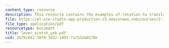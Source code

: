 ```yaml
---
content_type: resource
description: This resource contains the examples of rotation to translation.
file: https://ol-ocw-studio-app-production.s3.amazonaws.com/courses/2-141-modeling-and-simulation-of-dynamic-systems-fall-2006/2679c84238f03d32199771c55da6570e_lever_scotch_yok.pdf
file_type: application/pdf
resourcetype: Document
title: lever_scotch_yok.pdf
uid: 2679c842-38f0-3d32-1997-71c55da6570e
---
```

